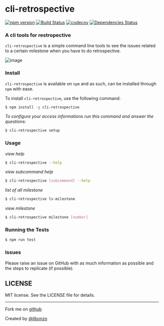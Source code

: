 # cli-retrospective

[![npm version](https://badge.fury.io/js/cli-retrospective.svg)](https://badge.fury.io/js/cli-retrospective)
[![Build Status](https://travis-ci.org/ilbonzo/cli-retrospective.svg?branch=master)](https://travis-ci.org/ilbonzo/cli-retrospective)
[![codecov](https://codecov.io/gh/ilbonzo/cli-retrospective/branch/master/graph/badge.svg)](https://codecov.io/gh/ilbonzo/cli-retrospective)
[![Dependencies Status](https://david-dm.org/ilbonzo/cli-retrospective.svg)](https://david-dm.org/ilbonzo/cli-retrospective)

### A cli tools for restropective

```cli-retrospective``` is a simple command line tools to see the issues related to a certain milestone when you have to do retrospective.

![image](public/ls-milestone-screen.png)

### Install

```cli-retrospective``` is available on ```npm``` and as such, can be installed through ```npm``` with ease.

To install ```cli-retrospective```, use the following command:

```sh
$ npm install -g cli-retrospective
```

_To configure your access informations run this command and answer the questions:_

```sh
$ cli-retrospective setup
```

### Usage

_view help_
```sh
$ cli-retrospective --help
```

_view subcommand help_
```sh
$ cli-retrospective [subcommand] --help
```

_list of all milestone_
```sh
$ cli-retrospective ls-milestone
```

_view milestone_
```sh
$ cli-retrospective milestone [number]
```
### Running the Tests

```sh
$ npm run test
```
### Issues

Please raise an issue on GitHub with as much information as possible and the steps to replicate (if possible).

## LICENSE

MIT license. See the LICENSE file for details.

---
Fork me on [github](https://github.com/ilbonzo/cli-retrospective)

Created by [@ilbonzo](https://twitter.com/ilbonzo)
